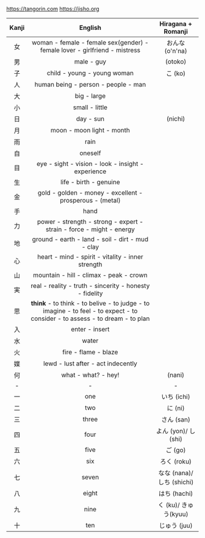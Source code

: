 https://tangorin.com
https://jisho.org

|Kanji|English|Hiragana + Romanji
|:-:|:-:|:-:
|女|woman - female - female sex(gender) - female lover - girlfriend - mistress|おんな (o'n'na)
|男|male - guy|(otoko)
|子|child - young - young woman|こ (ko)
|人|human being - person - people - man|
|大|big - large|
|小|small - little|
|日|day - sun|(nichi)
|月|moon - moon light - month|
|雨|rain
|自|oneself|
|目|eye - sight - vision - look - insight - experience
|生|life - birth - genuine|
|金|gold - golden - money - excellent - prosperous - (metal)|
|手|hand|
|力|power - strength - strong - expert - strain - force - might - energy|
|地|ground - earth - land - soil - dirt - mud - clay|
|心|heart - mind - spirit - vitality - inner strength|
|山|mountain - hill - climax - peak - crown|
|実|real - reality - truth - sincerity - honesty - fidelity|
|思|**think** - to think - to belive - to judge - to imagine - to feel - to expect - to consider - to assess - to dream - to plan|
|入|enter - insert|
|水|water|
|火|fire - flame - blaze|
|媟|lewd - lust after - act indecently|
|何|what - what? - hey!|(nani)
|-|-|-
|一|one|いち (ichi)
|二|two|に (ni)
|三|three|さん (san)
|四|four|よん (yon)/ し (shi)
|五|five|ご (go)
|六|six|ろく (roku)
|七|seven|なな (nana)/ しち (shichi)
|八|eight|はち (hachi)
|九|nine|く (ku)/ きゅう(kyuu)
|十|ten|じゅう (juu)
